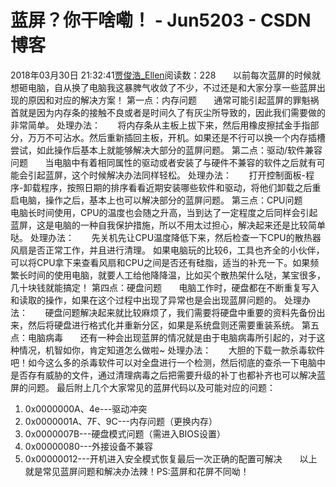 # 蓝屏？你干啥嘞！ - Jun5203 - CSDN博客
2018年03月30日 21:32:41[贾俊浩_Ellen](https://me.csdn.net/Ellen5203)阅读数：228
      以前每次蓝屏的时候就想砸电脑，自从换了电脑我这暴脾气收敛了不少，不过还是和大家分享一些蓝屏出现的原因和对应的解决方案！
第一点：内存问题
      通常可能引起蓝屏的罪魁祸首就是因为内存条的接触不良或者是时间久了有灰尘所导致的，因此我们需要做的非常简单。
处理办法：
      将内存条从主板上拔下来，然后用橡皮擦拭金手指部分，万万不可沾水。然后重新插回主板，开机。如果还是不行可以换一个内存插槽尝试，如此操作后基本上就能够解决大部分的蓝屏问题。
第二点：驱动/软件兼容问题
      当电脑中有着相同属性的驱动或者安装了与硬件不兼容的软件之后就有可能会引起蓝屏，这个时候解决办法同样轻松。
处理办法：
      打开控制面板-程序-卸载程序，按照日期的排序看看近期安装哪些软件和驱动，将他们卸载之后重启电脑，操作之后，基本上也可以解决部分的蓝屏问题。
第三点：CPU问题
      电脑长时间使用，CPU的温度也会随之升高，当到达了一定程度之后同样会引起蓝屏，这是电脑的一种自我保护措施，所以不用太过担心，解决起来还是比较简单哒。
处理办法：
      先关机先让CPU温度降低下来，然后检查一下CPU的散热器风扇是否正常工作，并且进行清理。
如果电脑玩的比较6，工具也齐全的小伙伴，可以将CPU拿下来查看风扇和CPU之间是否还有硅脂，适当的补充一下。如果频繁长时间的使用电脑，就要人工给他降降温，比如买个散热架什么哒，某宝很多，几十块钱就能搞定！
第四点：硬盘问题
      电脑工作时，硬盘都在不断重复写入和读取的操作，如果在这个过程中出现了异常也是会出现蓝屏问题的。
处理办法：
      硬盘问题解决起来就比较麻烦了，我们需要将硬盘中重要的资料先备份出来，然后将硬盘进行格式化并重新分区，如果是系统盘则还需要重装系统。
第五点：电脑病毒
      还有一种会出现蓝屏的情况就是由于电脑病毒所引起的，对于这种情况，机智如你，肯定知道怎么做啦~
处理办法：
      大胆的下载一款杀毒软件吧！如今这么多的杀毒软件可以对全盘进行一个检测，然后彻底的查杀一下电脑中是否存有威胁的文件，通过清理病毒之后把需要升级的补丁也都补齐也可以解决蓝屏的问题。
最后附上几个大家常见的蓝屏代码以及可能对应的问题：
1. 0x0000000A、4e---驱动冲突
2. 0x0000001A、7F、9C---内存问题（更换内存）
3. 0x0000007B---硬盘模式问题（需进入BIOS设置）
4. 0x00000080---外接设备不兼容
5. 0x00000012---开机进入安全模式恢复最后一次正确的配置可解决
      以上就是常见蓝屏问题和解决办法辣！PS:蓝屏和花屏不同呦！
